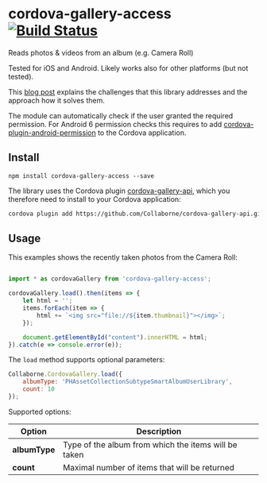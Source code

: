 # cordova-gallery-access [![Build Status](https://travis-ci.org/Collaborne/cordova-gallery-access.svg)](https://travis-ci.org/Collaborne/cordova-gallery-access)

Reads photos & videos from an album (e.g. Camera Roll)

Tested for iOS and Android. Likely works also for other platforms (but not tested).

This [blog post](https://medium.com/collaborne-engineering/my-cordova-nightmares-accessing-photos-from-the-phones-gallery-7528a0860555#.jq0oqswb8) explains the challenges that this library addresses and the approach how it solves them.

The module can automatically check if the user granted the required permission.
For Android 6 permission checks this requires to add [cordova-plugin-android-permission](https://github.com/NeoLSN/cordova-plugin-android-permission) to the Cordova application.


## Install

~~~~
npm install cordova-gallery-access --save
~~~~

The library uses the Cordova plugin [cordova-gallery-api](https://github.com/Collaborne/cordova-gallery-api.git),
which you therefore need to install to your Cordova application:

```bash
cordova plugin add https://github.com/Collaborne/cordova-gallery-api.git --save --nofetch
```

## Usage

This examples shows the recently taken photos from the Camera Roll:

```javascript

import * as cordovaGallery from 'cordova-gallery-access';

cordovaGallery.load().then(items => {
    let html = '';
    items.forEach(item => {
        html += `<img src="file://${item.thumbnail}"></img>`;
    });

    document.getElementById("content").innerHTML = html;
}).catch(e => console.error(e));
```

The `load` method supports optional parameters:

```javascript
Collaborne.CordovaGallery.load({
    albumType: 'PHAssetCollectionSubtypeSmartAlbumUserLibrary',
    count: 10
});
```

Supported options:

| Option        | Description                                          |
| ------------- | ---------------------------------------------------- |
| **albumType** | Type of the album from which the items will be taken |
| **count**     | Maximal number of items that will be returned        |

